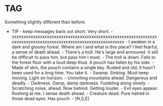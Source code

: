 TAG
==================

Something slightly different than before.

- TIP - keep messages back out short. Very short.
      - xxxxxxxxxxxxxxxxxxxxxxxxxxxxxxxxxxxxxxxxxxxxxxxxxxxxxxxxxxxxxxxxxxxxxxxxxxxxxxxxxxxxxxxxxxxxxxxxxxxxxxxxxxxxxx
      - I awaken in a dark and gloomy forest. Where am I and what is this place? I feel fearful, a sense of death ahead.
      - There's a troll. He's large and armoured. It will be difficult to pass him, but pass him I must.
      - The troll is down. Falls to the forest floor with a loud deep thud. A pouch has fallen by his side.
      - Made of skin, the pouch contains a single key. Rusted and old, it hasn't been used for a long time. You take it.
      - Swamp. Sinking. Must keep moving. Light on horizon.
      - Uninviting mountains ahead. Dangerous and deadly.
      - Darkness. Damp, damp darkness. Fumbling along slowly.
      - Scratching noise, ahead. Now behind. Getting louder.
      - Evil eyes appear. Rushing at me. I sense death ahead.
      - Creature dead. Pure hatred in those dead eyes. Has pouch.
      - [N,S,E]